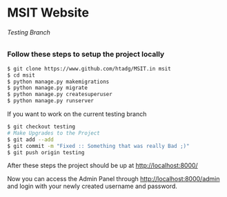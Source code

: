 # MSIT Website
###### Testing Branch

### Follow these steps to setup the project locally
```sh
$ git clone https://www.github.com/htadg/MSIT.in msit
$ cd msit
$ python manage.py makemigrations
$ python manage.py migrate
$ python manage.py createsuperuser
$ python manage.py runserver
```

If you want to work on the current testing branch
```sh
$ git checkout testing
# Make Upgrades to the Project
$ git add --add
$ git commit -m "Fixed :: Something that was really Bad ;)"
$ git push origin testing
```
After these steps the project should be up at [http://localhost:8000/](http://localhost:8000/)

Now you can access the Admin Panel through [http://localhost:8000/admin](http://localhost:8000/admin) and login with your newly created username and password.
